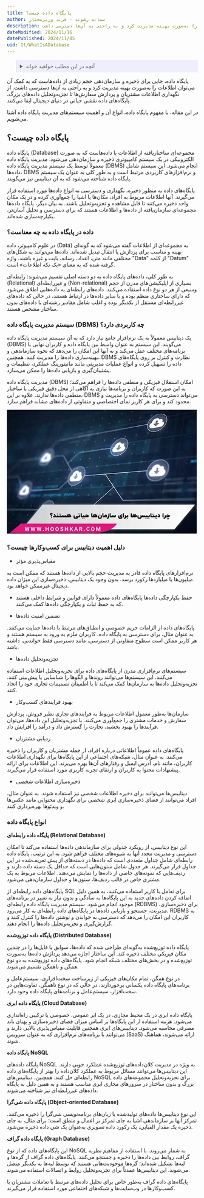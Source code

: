 ```yaml
---
title: پایگاه داده چیست؟ 
author: سمانه رشوند - فربد وزیرمختار
description: پایگاه داده، جایی برای ذخیره و سازمان‌دهی حجم زیادی از داده‌هاست که به کمک آن می‌توان اطلاعات را به‌صورت بهینه مدیریت کرد و به راحتی به آن‌ها دسترسی داشت.
dateModified: 2024/11/16
datePublished: 2024/11/05
uid: It/WhatIsADatabase
---
```

<blockquote style="background-color:#eeeefc; padding:0.5rem">

<details>
  <summary>آنچه در این مطلب خواهید خواند</summary>
  <ul>
   <li>پایگاه داده چیست؟</li>
   <li>داده در پایگاه داده به چه معناست؟</li>
   <li>سیستم مدیریت پایگاه داده (DBMS) چه کاربردی دارد؟</li>
   <li>دلیل اهمیت دیتابیس برای کسب‌وکارها چیست؟</li>
   <li>انواع پایگاه داده</li>
  </ul>
</details>
</blockquote>

  پایگاه داده، جایی برای ذخیره و سازمان‌دهی حجم زیادی از داده‌هاست که به کمک آن می‌توان اطلاعات را به‌صورت بهینه مدیریت کرد و به راحتی به آن‌ها دسترسی داشت. از نگهداری اطلاعات مشتریان و پردازش سفارش‌ها تا تجزیه‌وتحلیل داده‌های بزرگ، پایگاه‌های داده نقشی حیاتی در دنیای دیجیتال ایفا می‌کنند.
  
  در این مقاله، با مفهوم پایگاه داده، انواع آن و اهمیت سیستم‌های مدیریت پایگاه داده  آشنا می‌شویم.
 
 ## پایگاه داده چیست؟

پایگاه داده (Database) مجموعه‌ای ساختاریافته از اطلاعات یا داده‌هاست که به صورت الکترونیکی در یک سیستم کامپیوتری ذخیره و سازمان‌دهی می‌شود. مدیریت پایگاه داده معمولاً توسط یک سیستم مدیریت پایگاه داده (DBMS) انجام می‌شود. این سیستم شامل داده‌ها، DBMS و نرم‌افزارهای کاربردی مرتبط است و به طور کلی به عنوان یک سیستم پایگاه داده شناخته می‌شود که به آن دیتابیس نیز می‌گویند.

پایگاه‌های داده به منظور ذخیره، نگهداری و دسترسی به انواع داده‌ها مورد استفاده قرار می‌گیرند. آنها اطلاعات مربوط به افراد، مکان‌ها یا اشیا را جمع‌آوری کرده و در یک مکان واحد ذخیره می‌کنند تا قابل مشاهده و تجزیه‌وتحلیل باشند. به بیان دیگر، پایگاه داده‌ها مجموعه‌ای سازمان‌یافته از داده‌ها و اطلاعات هستند که برای دسترسی و تحلیل آسان‌تر، یکپارچه‌سازی شده‌اند.

### داده در پایگاه داده به چه معناست؟

در علوم کامپیوتر، داده (Data) به مجموعه‌ای از اطلاعات گفته می‌شود که به گونه‌ای بهینه و مناسب برای پردازش یا انتقال تبدیل شده‌اند. داده‌ها می‌توانند به شکل‌های مختلفی مانند متن، اعداد، رسانه، بایت و غیره باشند. واژه "Data" از کلمه "Datum" گرفته شده که به معنای «یک تکه اطلاعات» است.

به طور کلی، داده‌های پایگاه داده به دو دسته اصلی تقسیم می‌شوند: رابطه‌ای (Relational) و غیررابطه‌ای (Non-relational) بسیاری از اپلیکیشن‌های مدرن از حجم وسیعی از هر دو نوع داده استفاده می‌کنند. داده‌های رابطه‌ای به داده‌هایی اطلاق می‌شود که دارای ساختاری منظم بوده و با سایر داده‌ها در ارتباط هستند، در حالی که داده‌های غیررابطه‌ای مستقل از یکدیگر بوده و اغلب شامل مقادیر رشته‌ای یا داده‌های بدون ساختار مشخص هستند.

### سیستم مدیریت پایگاه داده (DBMS) چه کاربردی دارد؟

یک دیتابیس معمولاً به یک نرم‌افزار جامع نیاز دارد که به آن سیستم مدیریت پایگاه داده (DBMS) می‌گویند. این سیستم به عنوان واسط بین پایگاه داده و کاربران نهایی یا برنامه‌های مختلف عمل می‌کند و به آنها این امکان را می‌دهد که نحوه سازماندهی و بهینه‌سازی داده‌ها را مدیریت کنند. همچنین، DBMS نظارت و کنترل بر روی پایگاه‌های داده را تسهیل کرده و انواع عملیات مدیریتی مانند مانیتورینگ عملکرد، تنظیمات و پشتیبان‌گیری و بازیابی داده‌ها را ممکن می‌سازد.

 مدیریت پایگاه داده (DBMS) امکان استقلال فیزیکی و منطقی داده‌ها را فراهم می‌کند؛ به این صورت که کاربران و برنامه‌ها نیازی به آگاهی از محل دقیق فیزیکی یا ساختار منطقی داده‌ها ندارند. علاوه بر این، DBMS می‌تواند دسترسی به پایگاه داده را مدیریت و محدود کند و برای هر کاربر نمای اختصاصی و متفاوتی از داده‌های مشابه فراهم سازد.

![چرا دیتابیس ها برای سازمان ها حیاتی هستند؟](./Images/WhyAreDatabasesEssentialForOrganizations.webp)

### دلیل اهمیت دیتابیس برای کسب‌وکارها چیست؟

-	مقیاس‌پذیری مؤثر

 نرم‌افزارهای پایگاه داده قادر به مدیریت حجم بالایی از داده‌ها هستند که ممکن است به میلیون‌ها یا میلیاردها رکورد برسد. بدون وجود یک دیتابیس، ذخیره‌سازی این میزان داده دیجیتال غیرممکن خواهد بود.

- حفظ یکپارچگی داده‌ها
 پایگاه‌های داده معمولاً دارای قوانین و شرایط داخلی هستند که به حفظ ثبات و یکپارچگی داده‌ها کمک می‌کنند.

- تضمین امنیت داده‌ها

پایگاه‌های داده از الزامات حریم خصوصی و انطباق‌های مرتبط با داده‌ها حمایت می‌کنند. به عنوان مثال، برای دسترسی به پایگاه داده، کاربران ملزم به ورود به سیستم هستند و هر کاربر ممکن است سطوح متفاوتی از دسترسی، مانند دسترسی فقط خواندنی، داشته باشد.

-	تجزیه‌وتحلیل داده‌ها

 سیستم‌های نرم‌افزاری مدرن از پایگاه‌های داده برای تجزیه‌وتحلیل اطلاعات استفاده می‌کنند. این سیستم‌ها می‌توانند روندها و الگوها را شناسایی یا پیش‌بینی کنند. تجزیه‌وتحلیل داده‌ها به سازمان‌ها کمک می‌کند تا با اطمینان تصمیمات تجاری خود را اتخاذ کنند.

-	بهبود فرایندهای کسب‌وکار

سازمان‌ها به‌طور معمول اطلاعات مربوط به فرایندهای تجاری نظیر فروش، پردازش سفارش و خدمات مشتری را جمع‌آوری می‌کنند. با تجزیه‌وتحلیل این داده‌ها، می‌توان فرآیندها را بهبود بخشید، تجارت را گسترش داد و درآمد را افزایش داد.

-	ردیابی مشتریان

پایگاه‌های داده عموماً اطلاعاتی درباره افراد، از جمله مشتریان و کاربران را ذخیره می‌کنند. به عنوان مثال، شبکه‌های اجتماعی از این پایگاه‌ها برای نگهداری اطلاعات کاربران، مانند نام، آدرس ایمیل و رفتارهای آن‌ها بهره می‌برند. این اطلاعات برای ارائه پیشنهادات محتوا به کاربران و ارتقای تجربه کاربری مورد استفاده قرار می‌گیرند.

-	ذخیره‌سازی اطلاعات شخصی

 دیتابیس‌ها می‌توانند برای ذخیره اطلاعات شخصی نیز استفاده شوند. به عنوان مثال، افراد می‌توانند از فضای ذخیره‌سازی ابری شخصی برای نگهداری محتوایی مانند عکس‌ها و ویدئوها بهره‌برداری کنند.

### انواع پایگاه داده

**پایگاه داده رابطه‌ای (Relational Database)**

این نوع دیتابیس، از رویکرد جدولی برای سازماندهی داده‌ها استفاده می‌کند تا امکان دسترسی و مدیریت مجدد آنها به شیوه‌های مختلف فراهم شود. به این ترتیب، پایگاه داده رابطه‌ای شامل جداول متعددی است که داده‌ها در دسته‌های از پیش تعریف‌شده در این جداول قرار می‌گیرند. هر جدول شامل ستون‌هایی است که حداقل یک دسته داده دارند و ردیف‌هایی که نمونه‌های خاصی از داده‌ها را نمایش می‌دهند. اطلاعات مربوط به یک مشتری خاص در قالب ردیف‌ها، ستون‌ها و جداول سازمان‌دهی می‌شود.

پایگاه‌های داده رابطه‌ای از SQL برای تعامل با کاربر استفاده می‌کنند، به همین دلیل اضافه کردن داده‌های جدید به این پایگاه‌ها به سادگی و بدون نیاز به تغییر در برنامه‌های موجود انجام می‌شود. سیستم مدیریت پایگاه داده رابطه‌ای (RDBMS) برای ذخیره‌سازی، مدیریت، جستجو و بازیابی داده‌ها در پایگاه‌های داده رابطه‌ای به کار می‌رود. RDBMS به کاربران این امکان را می‌دهد که دسترسی به خواندن و نوشتن داده‌ها را کنترل کنند و گزارش‌گیری و تجزیه‌وتحلیل داده‌ها را انجام دهند.

**پایگاه داده توزیع‌شده (Distributed Database)**

پایگاه داده توزیع‌شده به‌گونه‌ای طراحی شده که داده‌ها، سوابق یا فایل‌ها را در چندین مکان فیزیکی مختلف ذخیره کند. این ساختار اجازه می‌دهد پردازش داده‌ها به‌صورت توزیع‌شده و در بخش‌های مختلف شبکه انجام شود. پایگاه‌های داده توزیع‌شده به دو نوع همگن و ناهمگن تقسیم می‌شوند. 

در نوع همگن، تمام مکان‌های فیزیکی از زیرساخت سخت‌افزاری، سیستم‌عامل و برنامه‌های پایگاه داده یکسانی برخوردارند، در حالی که در نوع ناهمگن، تفاوت‌هایی در سخت‌افزار، سیستم‌عامل و برنامه‌های پایگاه داده وجود دارد.

**پایگاه داده ابری (Cloud Database)**

پایگاه داده ابری در یک محیط مجازی، در یک ابر عمومی، خصوصی یا ترکیبی راه‌اندازی می‌شود. هزینه استفاده از این پایگاه‌ها بر اساس میزان فضای ذخیره‌سازی و پهنای باند مصرفی محاسبه می‌شود. دیتابیس‌های ابری همچنین قابلیت مقیاس‌پذیری بالایی دارند و می‌توانند با برنامه‌های نرم‌افزاری که به عنوان سرویس (SaaS) ارائه می‌شوند، هماهنگ شوند.

**پایگاه داده NoSQL**

پایگاه داده‌های NoSQL به ویژه در مدیریت کلان‌داده‌های توزیع‌شده عملکرد خوبی دارند. این دیتابیس‌ها می‌توانند مسائل مربوط به عملکرد کلان‌داده را بهتر از پایگاه‌های داده رابطه‌ای حل کنند. همچنین، دیتابیس‌های NoSQL برای تجزیه‌وتحلیل مجموعه‌های داده بزرگ و بدون ساختار در سرورهای مجازی ابری مناسب هستند و به همین دلیل به پایگاه داده‌های غیررابطه‌ای نیز شناخته می‌شوند.

**پایگاه داده شی‌گرا (Object-oriented Database)**

این نوع دیتابیس‌ها داده‌های تولیدشده با زبان‌های برنامه‌نویسی شی‌گرا را ذخیره می‌کنند. تمرکز آنها بر سازماندهی اشیا به جای تمرکز بر اعمال و منطق است؛ برای مثال، به جای ذخیره یک مقدار الفبایی، یک رکورد داده تصویری به‌عنوان یک شی داده ذخیره می‌شود.

**پایگاه داده گراف (Graph Database)**

این پایگاه‌های داده که از نوع NoSQL به شمار می‌روند، با استفاده از مفاهیم نظریه گراف، روابط بین داده‌ها را ذخیره و جستجو می‌کنند. پایگاه‌های داده گراف از گره‌ها و لبه‌ها تشکیل شده‌اند؛ گره‌ها موجودیت‌هایی هستند که توسط لبه‌ها به یکدیگر متصل می‌شوند.
این دیتابیس‌ها عمدتاً برای تجزیه‌وتحلیل روابط و اتصالات استفاده می‌شوند.

پایگاه‌های داده گراف به‌طور خاص برای تحلیل داده‌های مرتبط با تعاملات مشتریان با کسب‌وکارها در وب‌سایت‌ها و شبکه‌های اجتماعی مورد استفاده قرار می‌گیرند.
